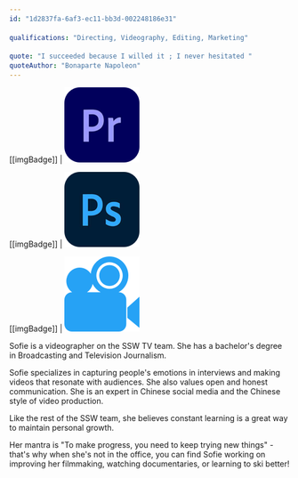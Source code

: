 ```yaml
---
id: "1d2837fa-6af3-ec11-bb3d-002248186e31"

qualifications: "Directing, Videography, Editing, Marketing"

quote: "I succeeded because I willed it ; I never hesitated "
quoteAuthor: "Bonaparte Napoleon"
---
```


[[imgBadge]]
| ![](../badges/Designer-adobe-premiere.png)

[[imgBadge]]
| ![](../badges/Designer-adobe-photoshop.png)

[[imgBadge]]
| ![](../badges/Designer-camera.png)

Sofie is a videographer on the SSW TV team. She has a bachelor's degree in Broadcasting and Television Journalism.

Sofie specializes in capturing people's emotions in interviews and making videos that resonate with audiences. She also values open and honest communication. She is an expert in Chinese social media and the Chinese style of video production.

Like the rest of the SSW team, she believes constant learning is a great way to maintain personal growth.

Her mantra is "To make progress, you need to keep trying new things" - that's why when she's not in the office, you can find Sofie working on improving her filmmaking, watching documentaries, or learning to ski better!
